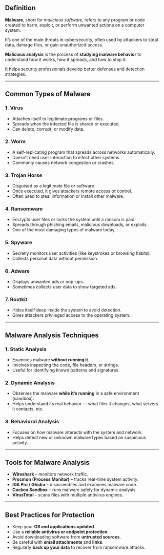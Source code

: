 ## Definition 
**Malware**, short for *malicious software*, refers to any program or code created to harm, exploit, or perform unwanted actions on a computer system.  

It’s one of the main threats in cybersecurity, often used by attackers to steal data, damage files, or gain unauthorized access.

**Malicious analysis** is the process of **studying malware behavior** to understand how it works, how it spreads, and how to stop it.  

It helps security professionals develop better defenses and detection strategies.

---

## Common Types of Malware

### 1. Virus
- Attaches itself to legitimate programs or files.  
- Spreads when the infected file is shared or executed.  
- Can delete, corrupt, or modify data.

### 2. Worm
- A self-replicating program that spreads across networks automatically.  
- Doesn’t need user interaction to infect other systems.  
- Commonly causes network congestion or crashes.

### 3. Trojan Horse
- Disguised as a legitimate file or software.  
- Once executed, it gives attackers remote access or control.  
- Often used to steal information or install other malware.

### 4. Ransomware
- Encrypts user files or locks the system until a ransom is paid.  
- Spreads through phishing emails, malicious downloads, or exploits.  
- One of the most damaging types of malware today.

### 5. Spyware
- Secretly monitors user activities (like keystrokes or browsing habits).  
- Collects personal data without permission.

### 6. Adware
- Displays unwanted ads or pop-ups.  
- Sometimes collects user data to show targeted ads.

### 7. Rootkit
- Hides itself deep inside the system to avoid detection.  
- Gives attackers privileged access to the operating system.

---

##  Malware Analysis Techniques

### **1. Static Analysis**
- Examines malware **without running it**.  
- Involves inspecting the code, file headers, or strings.  
- Useful for identifying known patterns and signatures.

### **2. Dynamic Analysis**
- Observes the malware **while it’s running** in a safe environment (sandbox).  
- Helps understand its real behavior — what files it changes, what servers it contacts, etc.

### **3. Behavioral Analysis**
- Focuses on how malware interacts with the system and network.  
- Helps detect new or unknown malware types based on suspicious activity.

---

## Tools for Malware Analysis

- **Wireshark** – monitors network traffic.  
- **Procmon (Process Monitor)** – tracks real-time system activity.  
- **IDA Pro / Ghidra** – disassembles and examines malware code.  
- **Cuckoo Sandbox** – runs malware safely for dynamic analysis.  
- **VirusTotal** – scans files with multiple antivirus engines.

---

## Best Practices for Protection

- Keep your **OS and applications updated**.  
- Use a **reliable antivirus or endpoint protection**.  
- Avoid downloading software from **untrusted sources**.  
- Be careful with **email attachments** and **links**.  
- Regularly **back up your data** to recover from ransomware attacks.
